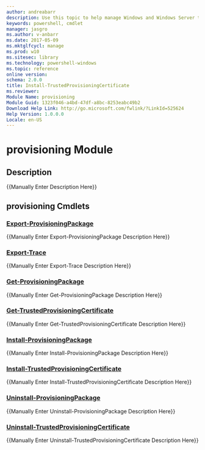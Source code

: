 ```yaml
---
author: andreabarr
description: Use this topic to help manage Windows and Windows Server technologies with Windows PowerShell.
keywords: powershell, cmdlet
manager: jasgro
ms.author: v-anbarr
ms.date: 2017-05-09
ms.mktglfcycl: manage
ms.prod: w10
ms.sitesec: library
ms.technology: powershell-windows
ms.topic: reference
online version: 
schema: 2.0.0
title: Install-TrustedProvisioningCertificate
ms.reviewer:
Module Name: provisioning
Module Guid: 1323f046-a4bd-47df-a8bc-8253eabc49b2
Download Help Link: http://go.microsoft.com/fwlink/?LinkId=525624
Help Version: 1.0.0.0
Locale: en-US
---
```


# provisioning Module
## Description
{{Manually Enter Description Here}}

## provisioning Cmdlets
### [Export-ProvisioningPackage](Export-ProvisioningPackage.md)
{{Manually Enter Export-ProvisioningPackage Description Here}}

### [Export-Trace](Export-Trace.md)
{{Manually Enter Export-Trace Description Here}}

### [Get-ProvisioningPackage](Get-ProvisioningPackage.md)
{{Manually Enter Get-ProvisioningPackage Description Here}}

### [Get-TrustedProvisioningCertificate](Get-TrustedProvisioningCertificate.md)
{{Manually Enter Get-TrustedProvisioningCertificate Description Here}}

### [Install-ProvisioningPackage](Install-ProvisioningPackage.md)
{{Manually Enter Install-ProvisioningPackage Description Here}}

### [Install-TrustedProvisioningCertificate](Install-TrustedProvisioningCertificate.md)
{{Manually Enter Install-TrustedProvisioningCertificate Description Here}}

### [Uninstall-ProvisioningPackage](Uninstall-ProvisioningPackage.md)
{{Manually Enter Uninstall-ProvisioningPackage Description Here}}

### [Uninstall-TrustedProvisioningCertificate](Uninstall-TrustedProvisioningCertificate.md)
{{Manually Enter Uninstall-TrustedProvisioningCertificate Description Here}}

